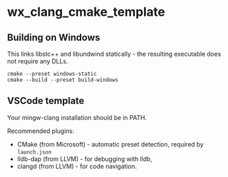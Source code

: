 # wx_clang_cmake_template

## Building on Windows

This links libstc++ and libundwind statically - the resulting executable does not require any DLLs.

```
cmake --preset windows-static
cmake --build --preset build-windows
```

## VSCode template

Your mingw-clang installation should be in PATH. 

Recommended plugins:
- CMake (from Microsoft) - automatic preset detection, required by `launch.json`
- lldb-dap (from LLVM) - for debugging with lldb,
- clangd (from LLVM) - for code navigation.

